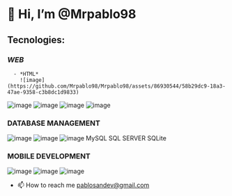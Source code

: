 # 👋 Hi, I’m @Mrpablo98
## Tecnologies: 
### *WEB*
      - *HTML*
        ![image](https://github.com/Mrpablo98/Mrpablo98/assets/86930544/58b29dc9-18a3-47ae-9358-c3b8dc1d9833)  
        
   ![image](https://github.com/Mrpablo98/Mrpablo98/assets/86930544/a021313d-a886-4ba5-aee0-4f4608d5d468)   ![image](https://github.com/Mrpablo98/Mrpablo98/assets/86930544/751ed163-c4de-400a-8df5-759c932d476b)   ![image](https://github.com/Mrpablo98/Mrpablo98/assets/86930544/b2006697-bac7-4d88-b9dd-4adccde5aa44)
 ![image](https://github.com/Mrpablo98/Mrpablo98/assets/86930544/4b424831-46dc-49e4-a719-0b85d67fa5fe)

### DATABASE MANAGEMENT

![image](https://github.com/Mrpablo98/Mrpablo98/assets/86930544/f4d8fc80-e226-4f55-9a85-3d5175083657)   ![image](https://github.com/Mrpablo98/Mrpablo98/assets/86930544/9ce2f595-c656-41ca-8eb2-775ad61a1753) ![image](https://github.com/Mrpablo98/Mrpablo98/assets/86930544/62cb75c7-4470-4ddf-a6d2-653ad7956907)
                      MySQL                                                                                                                    SQL SERVER                                                                                            SQLite
### MOBILE DEVELOPMENT

![image](https://github.com/Mrpablo98/Mrpablo98/assets/86930544/76edba2a-f4fe-4ae1-9ebf-1647f5c6782d) ![image](https://github.com/Mrpablo98/Mrpablo98/assets/86930544/c9dc368a-9443-456f-bfa6-e04d55018f6e) ![image](https://github.com/Mrpablo98/Mrpablo98/assets/86930544/ca71142e-59c4-403b-adbd-2f0b952e8b37)





- 📫 How to reach me pablosandev@gmail.com


